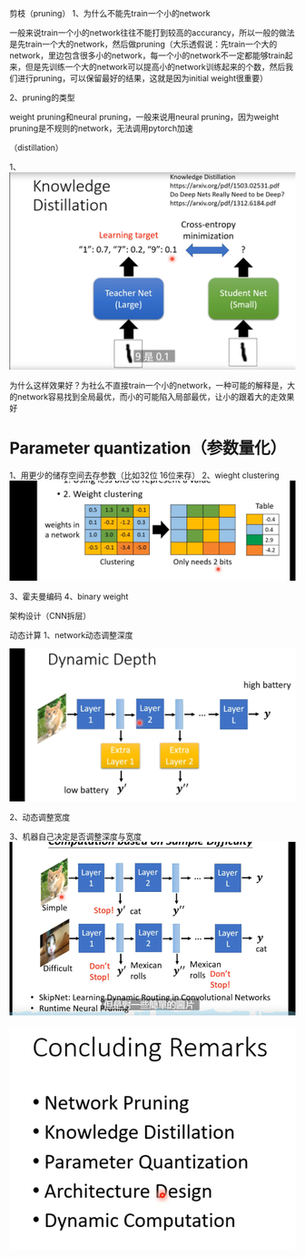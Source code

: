 剪枝（pruning）
1、为什么不能先train一个小的network

一般来说train一个小的network往往不能打到较高的accurancy，所以一般的做法是先train一个大的network，然后做pruning（大乐透假说：先train一个大的network，里边包含很多小的network，每一个小的network不一定都能够train起来，但是先训练一个大的network可以提高小的network训练起来的个数，然后我们进行pruning，可以保留最好的结果，这就是因为initial weight很重要）

2、pruning的类型

weight pruning和neural pruning，一般来说用neural pruning，因为weight pruning是不规则的network，无法调用pytorch加速

（distillation）

1、![](images/神经网络的剪枝（pruning）与知识蒸馏（distillation）%20%20%20与参数量化与架构设计_image_1.png)

为什么这样效果好？为社么不直接train一个小的network，一种可能的解释是，大的network容易找到全局最优，而小的可能陷入局部最优，让小的跟着大的走效果好

# Parameter quantization（参数量化）

1、用更少的储存空间去存参数（比如32位 16位来存）
2、wieght clustering
![](images/神经网络的剪枝（pruning）与知识蒸馏（distillation）%20%20%20与参数量化与架构设计_image_2.png)

3、霍夫曼编码
4、binary weight

架构设计（CNN拆层）

动态计算
1、network动态调整深度

![](images/神经网络的剪枝（pruning）与知识蒸馏（distillation）%20%20%20与参数量化与架构设计_image_3.png)

2、动态调整宽度

3、机器自己决定是否调整深度与宽度
![](images/神经网络的剪枝（pruning）与知识蒸馏（distillation）%20%20%20与参数量化与架构设计_image_4.png)

![](images/神经网络的剪枝（pruning）与知识蒸馏（distillation）%20%20%20与参数量化与架构设计_image_5.png)